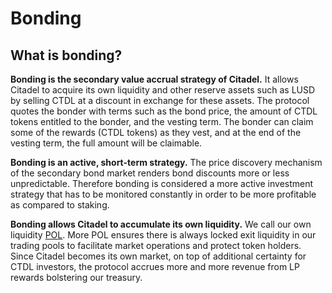 # Bonding

## What is bonding?

**Bonding is the secondary value accrual strategy of Citadel.** It allows Citadel
to acquire its own liquidity and other reserve assets such as LUSD by selling CTDL
at a discount in exchange for these assets. The protocol quotes the bonder with
terms such as the bond price, the amount of CTDL tokens entitled to the bonder, and
the vesting term. The bonder can claim some of the rewards (CTDL tokens) as they
vest, and at the end of the vesting term, the full amount will be claimable.

**Bonding is an active, short-term strategy.** The price discovery mechanism of the secondary bond market renders bond discounts more or less unpredictable. Therefore bonding is considered a more active investment strategy that has to be monitored constantly in order to be more profitable as compared to staking.

**Bonding allows Citadel to accumulate its own liquidity.** We call our own liquidity [POL](../references/glossary.md#pol). More POL ensures there is always locked exit liquidity in our trading pools to facilitate market operations and protect token holders. Since Citadel becomes its own market, on top of additional certainty for CTDL investors, the protocol accrues more and more revenue from LP rewards bolstering our treasury.

